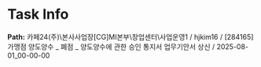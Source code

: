 # Task Info

**Path:** 카페24(주)\본사사업장\[CG]MI본부\창업센터\사업운영1 / hjkim16 / [284165] 가맹점 양도양수 _ 폐점 _ 양도양수에 관한 승인 통지서 업무기안서 상신 / 2025-08-01_00-00-00

